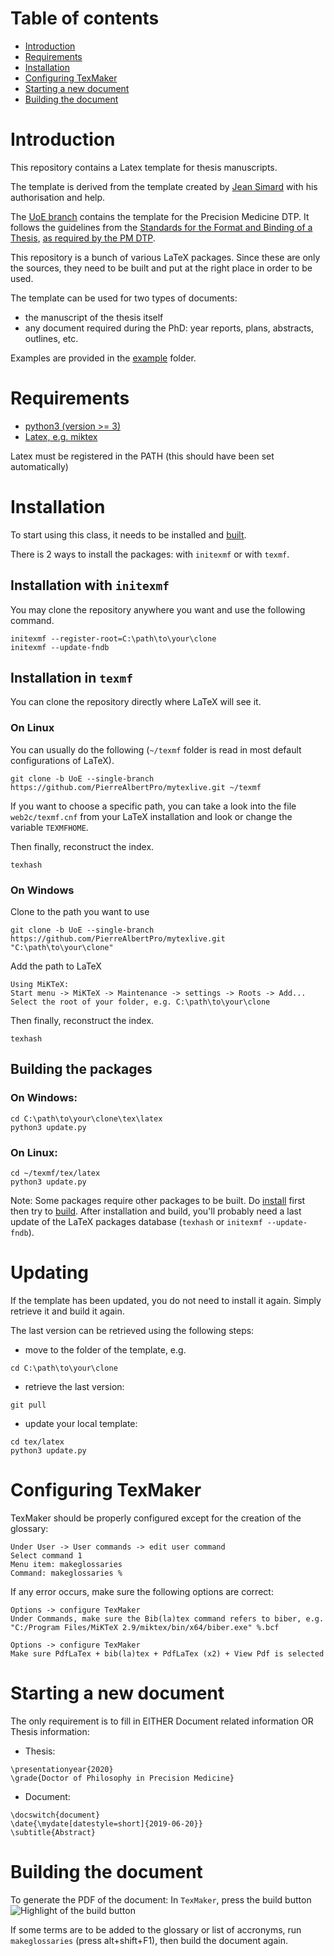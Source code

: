 # Table of contents
* [Introduction](#Introduction)
* [Requirements](#Requirements)
* [Installation](#Installation)
* [Configuring TexMaker](#Configuring-TexMaker)
* [Starting a new document](#Starting-a-new-document)
* [Building the document](#Building-the-document)


# Introduction
This repository contains a Latex template for thesis manuscripts.

The template is derived from the template created by [Jean Simard](https://github.com/woshilapin/mytexlive) with his authorisation and help.

The [UoE branch](https://github.com/PierreAlbertPro/mytexlive/tree/UoE) contains the template for the Precision Medicine DTP. It follows the guidelines from the [Standards for the Format and Binding of a Thesis](https://www.ed.ac.uk/files/atoms/files/thesis_signed_declaration.pdf), [as required by the PM DTP](https://www.ed.ac.uk/usher/precision-medicine/information-for-students/programme-requirements/thesis-submission-process-draft/submitting-your-thesis).

This repository is a bunch of various LaTeX packages. Since these are only the sources, they need to be built and put at the right place in order to be used.

The template can be used for two types of documents:
- the manuscript of the thesis itself
- any document required during the PhD: year reports, plans, abstracts, outlines, etc.

Examples are provided in the [example](https://github.com/PierreAlbertPro/mytexlive/tree/UoE/example) folder.



# Requirements
- [python3 (version >= 3)](https://www.python.org/downloads/)
- [Latex, e.g. miktex](https://miktex.org/download)

Latex must be registered in the PATH (this should have been set automatically)


# Installation
To start using this class, it needs to be installed and [built](https://github.com/PierreAlbertPro/mytexlive/tree/UoE##Building-the-packages).

There is 2 ways to install the packages: with `initexmf` or with `texmf`.

## Installation with `initexmf`
You may clone the repository anywhere you want and use the following
command.

```
initexmf --register-root=C:\path\to\your\clone
initexmf --update-fndb
```

## Installation in `texmf`
You can clone the repository directly where LaTeX will see it.

### On Linux
You can usually do the following (`~/texmf` folder is read in most default configurations of
LaTeX).

```
git clone -b UoE --single-branch https://github.com/PierreAlbertPro/mytexlive.git ~/texmf
```

If you want to choose a specific path, you can take a look into the file `web2c/texmf.cnf` from your LaTeX installation and look or change the variable `TEXMFHOME`.

Then finally, reconstruct the index.

```
texhash
```

### On Windows
Clone to the path you want to use

```
git clone -b UoE --single-branch https://github.com/PierreAlbertPro/mytexlive.git "C:\path\to\your\clone"
```

Add the path to LaTeX

```
Using MiKTeX:
Start menu -> MiKTeX -> Maintenance -> settings -> Roots -> Add...
Select the root of your folder, e.g. C:\path\to\your\clone
```

Then finally, reconstruct the index.

```
texhash
```



## Building the packages

### On Windows:
```
cd C:\path\to\your\clone\tex\latex
python3 update.py
```

### On Linux:
```
cd ~/texmf/tex/latex
python3 update.py
```

Note:
Some packages require other packages to be built.
Do [install](https://github.com/PierreAlbertPro/mytexlive/tree/UoE#installation) first then try to [build](https://github.com/PierreAlbertPro/mytexlive/tree/UoE##Building-the-packages).
After installation and build, you'll probably need a last update of the LaTeX packages database (`texhash` or `initexmf --update-fndb`).


# Updating
If the template has been updated, you do not need to install it again. Simply retrieve it and build it again.

The last version can be retrieved using the following steps:
- move to the folder of the template, e.g. 
```
cd C:\path\to\your\clone
```
- retrieve the last version:
```
git pull
```
- update your local template:
```
cd tex/latex
python3 update.py
```

# Configuring TexMaker
TexMaker should be properly configured except for the creation of the glossary:
```
Under User -> User commands -> edit user command
Select command 1
Menu item: makeglossaries
Command: makeglossaries %
```

If any error occurs, make sure the following options are correct:
```
Options -> configure TexMaker
Under Commands, make sure the Bib(la)tex command refers to biber, e.g. "C:/Program Files/MiKTeX 2.9/miktex/bin/x64/biber.exe" %.bcf
```
```
Options -> configure TexMaker
Make sure PdfLaTex + bib(la)tex + PdfLaTex (x2) + View Pdf is selected
```


# Starting a new document
The only requirement is to fill in EITHER Document related information OR Thesis information:
- Thesis: 
```
\presentationyear{2020}
\grade{Doctor of Philosophy in Precision Medicine}
```
- Document:
```
\docswitch{document}
\date{\mydate[datestyle=short]{2019-06-20}}
\subtitle{Abstract}
```

# Building the document
To generate the PDF of the document:
In `TexMaker`, press the build button
![Highlight of the build button](https://github.com/PierreAlbertPro/mytexlive/tree/UoE/TexMaker-build.png)

If some terms are to be added to the glossary or list of accronyms, run `makeglossaries` (press alt+shift+F1), then build the document again.